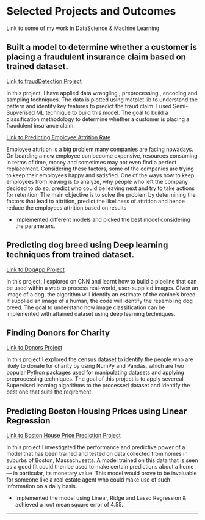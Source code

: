 Selected Projects and Outcomes
==============================
Link to some of my work in DataScience &amp; Machine Learning

## Built a model to determine whether a customer is placing a fraudulent insurance claim based on trained dataset.

[Link to fraudDetection Project](https://github.com/mandavaravi1/fraudDetection)

In this project, I have applied data wrangling , preprocessing , encoding and sampling techniques. The data is plotted using matplot lib to understand the pattern and identify key features to predict the fraud claim. I used Semi-Supverised ML technique to build this model. The goal to build a classification methodology to determine whether a customer is placing a fraudulent insurance claim.

[Link to Predicting Employee Attrition Rate](https://github.com/mandavaravi1/ML/tree/master/Report)

Employee attrition is a big problem many companies are facing nowadays. On boarding a
new employee can become expensive, resources consuming in terms of time, money and
sometimes may not even find a perfect replacement. Considering these factors, some of the
companies are trying to keep their employees happy and satisfied. One of the ways how to keep
employees from leaving is to analyze, why people who left the company decided to do
so, predict who could be leaving next and try to take actions for retention. The main objective is
to solve the problem by determining the factors that lead to attrition, predict the likeliness of
attrition and hence reduce the employees attrition based on results

- Implemented different models and picked the best model considering the parameters.

## Predicting dog breed using Deep learning techniques from trained dataset.

[Link to DogApp Project](https://github.com/mandavaravi1/dogbreed_prediction)

In this project, I explored on CNN and learnt how to build a pipeline that can be used within a web to process real-world, user-supplied images. Given an image of a dog, the algorithm will identify an estimate of the canine’s breed. If supplied an image of a human, the code will identify the resembling dog breed. The goal to understand how image classification can be implemented with attained dataset using deep learning techniques.

## Finding Donors for Charity

[Link to Donors Project](https://github.com/mandavaravi1/finding_donors)

In this project I explored the census dataset to identify the people who are likely to donate for charity by using NumPy and Pandas, which are two popular Python packages used for manipulating datasets and applying preprocessing techniques.
The goal of this project is to apply severeal Supervised learning algorithms to the processed dataset and identify the best one that suits the reqirement.


## Predicting Boston Housing Prices using Linear Regression

[Link to Boston House Price Prediction Project](https://github.com/mandavaravi1/MachineLearning/tree/master/boston_housing)

In this project I investigated the performance and predictive power of a model that has been trained and tested on data collected from homes in suburbs of Boston, Massachusetts. A model trained on this data that is seen as a good fit could then be used to make certain predictions about a home — in particular, its monetary value. This model would prove to be invaluable for someone like a real estate agent who could make use of such information on a daily basis.

- Implemented the model using Linear, Ridge and Lasso Regression & achieved a root mean square error of 4.55.
___

